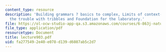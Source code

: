```yaml
---
content_type: resource
description: 'Building grammars ? basics to complex, Limits of context-free grammars:
  the trouble with tribbles and Foundation for the laboratory.'
file: https://ol-ocw-studio-app-qa.s3.amazonaws.com/courses/6-863j-natural-language-and-the-computer-representation-of-knowledge-spring-2003/fa2775492e40e078d139d6087ab5c2d7_lecture903.pdf
file_type: application/pdf
resourcetype: Document
title: lecture903.pdf
uid: fa277549-2e40-e078-d139-d6087ab5c2d7
---
```

